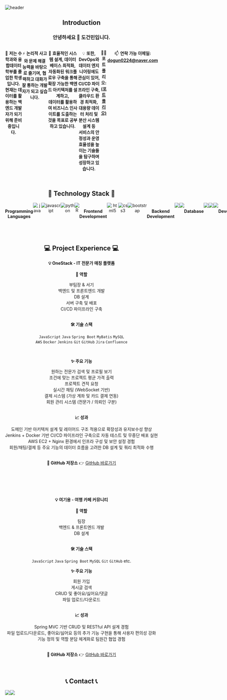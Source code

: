 ![header](https://capsule-render.vercel.app/api?type=waving&color=F15F5F&height=300&section=header&text=DGM's%20Github&fontSize=90&align=center)
<h2 align="center">Introduction</h2>
<h3 align="center">안녕하세요 👋 도건민입니다.</h3>
<div style="display:flex; flex-direction:row;" align="center">
    
🌱 **저는 수학과와 융합데이터학부를 졸업한 학생입니다. <br> 현재는 데이터를 활용하는 백엔드 개발자가 되기 위해 준비중입니다.**

⚡ **논리적 사고와 문제 해결 능력을 바탕으로 즐기며, 협력하고 대화가 잘 통하는 개발자가 되고 싶습니다.**

📣 **효율적인 시스템 설계, 데이터베이스 최적화, 자동화된 워크플로우 구축을 통해 확장 가능한 백엔드 아키텍처를 설계하고, <br>
데이터를 활용하여 비즈니스 인사이트를 도출하는 것을 목표로 공부하고 있습니다.**

💡 **또한, DevOps와 데이터 엔지니어링에도 관심이 있어, <br>
CI/CD 파이프라인 구축, 클라우드 환경 최적화, 대용량 데이터 처리 및 분산 시스템 설계 등 <br>
서비스의 안정성과 운영 효율성을 높이는 기술들을 탐구하며 성장하고 있습니다.**




👨‍💻 **포트폴리오: [(포트폴리오)](https://dgm0224.github.io/)**

📫 **연락 가능 이메일:  **dogun0224@naver.com****
</div>
<br>
<h2 align="center">🔨 Technology Stack 🔨</h2>
<div style="display:flex; flex-direction:row;" align="center">
    <h4 align="center">Programming Languages</h4>
    <img alt="java" src="https://img.shields.io/badge/java-007396?style=flat-square&logo=java&logoColor=white">
    <img alt="javascript" src ="https://img.shields.io/badge/javascript-F7DF1E?style=flat-square&logo=javascript&logoColor=white"/>
    <img alt="python" src ="https://img.shields.io/badge/python-3776AB?style=flat-square&logo=python&logoColor=white"/>
    <img alt="R" src ="https://img.shields.io/badge/R-276DC3?style=flat-square&logo=R&logoColor=white"/>
    <h4 align="center">Frontend Development</h4>
    <img alt="html5" src ="https://img.shields.io/badge/html5-E34F26?style=flat-square&logo=html5&logoColor=white"/>
    <img alt="css3" src ="https://img.shields.io/badge/css3-1572B6?style=flat-square&logo=css3&logoColor=white"/>
    <img alt="bootstrap" src ="https://img.shields.io/badge/bootstrap-7952B3?style=flat-square&logo=bootstrap&logoColor=white"/>
    <h4 align="center">Backend Development</h4>    
    <img src="https://img.shields.io/badge/spring-6DB33F?style=flat-square&logo=spring&logoColor=white">
    <img src="https://img.shields.io/badge/SpringBoot-6DB33F?style=flat-square&logo=spring boot&logoColor=white">    
    <h4 align="center">Database</h4>
    <img src="https://img.shields.io/badge/mysql-4479A1?style=flat-square&logo=mysql&logoColor=white">
    <img src="https://img.shields.io/badge/oracle-F80000?style=flat-square&logo=oracle&logoColor=white">    
    <img src="https://img.shields.io/badge/mariadb-003545?style=flat-square&logo=mariadb&logoColor=white">
    <h4 align="center">Devops</h4>
    <img src="https://img.shields.io/badge/git-F05032?style=flat-square&logo=git&logoColor=white">
    <img src="https://img.shields.io/badge/github-181717?style=flat-square&logo=github&logoColor=white">
    <img src="https://img.shields.io/badge/AmazonAWS-232F3E?style=flat-square&logo=amazon aws&logoColor=white">
    <img src="https://img.shields.io/badge/AmazonEC2-FF9900?style=flat-square&logo=amazon ec2&logoColor=white">
    <img src="https://img.shields.io/badge/docker-2496ED?style=flat-square&logo=docker&logoColor=white">
    <img src="https://img.shields.io/badge/jenkins-D24939?style=flat-square&logo=jenkins&logoColor=white">
    <h4 align="center">Data</h4>
    <img src="https://img.shields.io/badge/tensorflow-FF6F00?style=flat-square&logo=tensorflow&logoColor=white">
    <img src="https://img.shields.io/badge/pytorch-EE4C2C?style=flat-square&logo=pytorch&logoColor=white">
    <img src="https://img.shields.io/badge/pandas-150458?style=flat-square&logo=pandas&logoColor=white">
    <img alt="seaborn" src="https://img.shields.io/badge/seaborn-007326?style=flat-square&logo=seaborn&logoColor=white">
    <img alt="scikitlearn" src="https://img.shields.io/badge/scikitlearn-F7931E?style=flat-square&logo=scikitlearn&logoColor=white">   
    <h4 align="center">Collaborative Tools</h4>
    <img src="https://img.shields.io/badge/jira-0052CC?style=flat-square&logo=jira&logoColor=white">
    <img src="https://img.shields.io/badge/confluence-172B4D?style=flat-square&logo=confluence&logoColor=white">
    <img src="https://img.shields.io/badge/notion-000000?style=flat-square&logo=notion&logoColor=white">
    <h4 align="center">Linux</h4>
    <img src="https://img.shields.io/badge/linux-FCC624?style=flat-square&logo=linux&logoColor=white"> 
    <h4 align="center">Software</h4>
    <img alt="matlab" src="https://img.shields.io/badge/matlab-517346?style=flat-square&logo=matlab&logoColor=white">
    <img src="https://img.shields.io/badge/postman-FF6C37?style=flat-square&logo=postman&logoColor=white">
   
</div>
<br>
<!-- <h2 align="center">🔥 Technologies I'm Currently Learning 🔥</h2>  
<p align="center"> 1 </p>
<p align="center"> 2 </p> --!>
<br>  
<h2 align="center">💻 Project Experience 💻</h2>  
<div align="center">
    
**💡 OneStack - IT 전문가 매칭 플랫폼** <br><br>
**📌 역할**
<div align="center">
부팀장 & 서기  <br>
백엔드 및 프론트엔드 개발   <br>
DB 설계  <br>
서버 구축 및 배포  <br>
CI/CD 파이프라인 구축<br>
    
</div>

<br>

**🛠️ 기술 스택** <br><br>
`JavaScript` `Java` `Spring Boot` `MyBatis` `MySQL`  
`AWS` `Docker` `Jenkins` `Git` `GitHub` `Jira` `Confluence`

<br>

**✨ 주요 기능** <br>
<div align="center">
원하는 전문가 검색 및 프로필 보기 <br>
조건에 맞는 프로젝트 평균 가격 출력 <br>
프로젝트 견적 요청 <br>
실시간 채팅 (WebSocket 기반)  <br>
결제 시스템 (가상 계좌 및 카드 결제 연동)  <br>
회원 관리 시스템 (전문가 / 의뢰인 구분) <br>
</div>

<br>

**📈 성과** <br>
<div align="center">
도메인 기반 아키텍처 설계 및 레이어드 구조 적용으로 확장성과 유지보수성 향상 <br>
Jenkins + Docker 기반 CI/CD 파이프라인 구축으로 자동 테스트 및 무중단 배포 실현 <br>
AWS EC2 + Nginx 환경에서 인프라 구성 및 보안 설정 경험 <br>
회원/채팅/결제 등 주요 기능의 데이터 흐름을 고려한 DB 설계 및 쿼리 최적화 수행 <br>
</div>

<br>

**🔗 GitHub 저장소** 👉
[GitHub 바로가기](https://github.com/DGM0224/OneStack)

<br><br>
--

**💡 여기용 - 여행 카페 커뮤니티** <br><br>
**📌 역할**
<div align="center">
팀장 <br>
백엔드 & 프론트엔드 개발 <br>
DB 설계 <br>  
</div>

<br>

**🛠️ 기술 스택** <br><br>
`JavaScript` `Java` `Spring Boot` `MySQL` `Git` `GitHub` etc.
<br>

**✨ 주요 기능** <br>
<div align="center">
회원 가입 <br>
게시글 검색 <br>
CRUD 및 좋아요/싫어요/댓글 <br>
파일 업로드/다운로드
</div>

<br>

**📈 성과** <br>
<div align="center">
Spring MVC 기반 CRUD 및 RESTful API 설계 경험  <br>
파일 업로드/다운로드, 좋아요/싫어요 등의 추가 기능 구현을 통해 사용자 편의성 강화 <br>
기능 정의 및 역할 분담 체계화로 팀원간 협업 경험
</div>

<br>

**🔗 GitHub 저장소** 👉
[GitHub 바로가기](https://github.com/DGM0224/YGY)

    
</div>




    
</div>



<br>
<h2 align="center">📞 Contact 📞</h2>
<div style="display:flex; flex-direction:row;" align="center">
    <a href="https://www.instagram.com/dgm_224/">
        <img src="https://img.shields.io/badge/Instagram-E4405F?style=flat-square&logo=Instagram&logoColor=white"> 
    </a>
    <a href="mailto:dogun0224@naver.com">
        <img src="https://img.shields.io/badge/Gmail-EA4335?style=flat-square&logo=Gmail&logoColor=white"> 
    </a>
</div>
